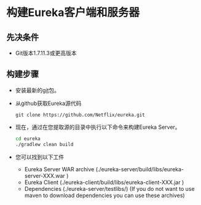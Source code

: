# 构建Eureka客户端和服务器

## 先决条件

- Git版本1.7.11.3或更高版本

## 构建步骤

- 安装最新的[git](http://git-scm.com/book/en/Getting-Started-Installing-Git)包。

- 从github获取Eureka源代码

  ```
  git clone https://github.com/Netflix/eureka.git
  ```

- 现在，通过在您提取源的目录中执行以下命令来构建Eureka Server。

  ```sh
  cd eureka
  ./gradlew clean build
  ```

- 您可以找到以下工件

  - Eureka Server WAR archive (./eureka-server/build/libs/eureka-server-XXX.war )
  - Eureka Client (./eureka-client/build/libs/eureka-client-XXX.jar )
  - Dependencies (./eureka-server/testlibs/) (If you do not want to use maven to download dependencies you can use these archives)